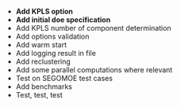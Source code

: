 * __Add KPLS option__
* __Add initial doe specification__
* Add KPLS number of component determination
* Add options validation
* Add warm start
* Add logging result in file
* Add reclustering
* Add some parallel computations where relevant 
* Test on SEGOMOE test cases
* Add benchmarks
* Test, test, test